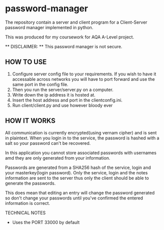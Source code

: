 # password-manager
The repository contain a server and client program for a Client-Server password manager implemented in python. 

This was produced for my coursework for AQA A-Level project.

** DISCLAIMER: **  This password manager is not secure.

## HOW TO USE

1. Configure server config file to your requirements. If you wish to have it accessable across networks 
you will have to port forward and use the same port in the config file.
1. Then you run the server/server.py on a computer.
2. Write down the ip address it is hosted at.
3. Insert the host address and port in the clientconfig.ini.
4. Run client/client.py and use however bloody ever

## HOW IT WORKS
All communication is currently encrypted(using vernam cipher) and is sent in plaintext.
When you login in to the service, the password is hashed with a salt so your password can't be recovered. 

In this application you cannot store associated passwords with usernames amd they are only generated from your information.

Passwords are generated from a SHA256 hash of the service, login and your masterkey(login password).
Only the service, login and the notes information are sent to the server thus only the client should be able to generate the passwords.

This does mean that editing an entry will change the password generated so don't change your passwords until you've confirmed the entered information is correct.


TECHNICAL NOTES
- Uses the PORT 33000 by default
